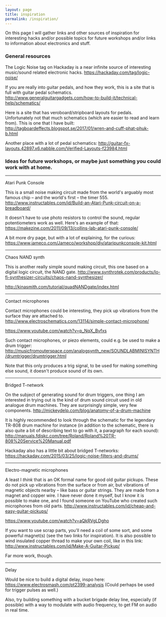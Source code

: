 ```yaml
---
layout: page
title: inspiration
permalink: /inspiration/
---
```


On this page I will gather links and other sources of inspiration for interesting hacks and/or possible topics for future workshops and/or links to information about electronics and stuff.


### General resources

The Logic Noise tag on Hackaday is a near infinite source of interesting music/sound related electronic hacks.
<https://hackaday.com/tag/logic-noise/>


If you are really into guitar pedals, and how they work, this is a site that is full with guitar pedal schematics. 
<http://www.generalguitargadgets.com/how-to-build-it/technical-help/schematics/>


Here is a site that has veroboard/stripboard layouts for pedals. Unfortunately not that much schematics (which are easier to read and learn from).
This is one that I have built:
<http://tagboardeffects.blogspot.se/2017/01/wren-and-cuff-phat-phuk-b.html>

Another place with a lot of pedal schematics:
<http://guitar-fx-layouts.42897.x6.nabble.com/Verified-Layouts-f23984.html>



### Ideas for future workshops, or maybe just something you could work with at home. 

------
Atari Punk Console

This is a small noise making circuit made from the world's arguably most famous chip – and the world's first – the timer 555. 
<http://www.instructables.com/id/Build-an-Atari-Punk-circuit-on-a-breadboard/>

It doesn't have to use photo resistors to control the sound, regular potentiometers work as well. Here's an example of that:
<https://makezine.com/2011/09/13/collins-lab-atari-punk-console/>

A bit more dry page, but with a lot of explaining, for the curious:
<https://www.jameco.com/Jameco/workshop/diy/ataripunkconsole-kit.html>

------

Chaos NAND synth

This is another really simple sound making circuit, this one based on a digital logic circuit, the NAND gate.
<http://www.synthrotek.com/products/lo-fi-synthesizer-circuits/chaos-nand-synthesizer/>

<http://kinasmith.com/tutorial/quadNANDgate/index.html>

------

Contact microphones

Contact microphones could be interesting, they pick up vibrations from the surface thay are attached to.
<http://www.electroschematics.com/13114/simple-contact-microphone/>

<https://www.youtube.com/watch?v=p_NqX_Bvfxs>

Such contact microphones, or piezo elements, could e.g. be used to make a drum trigger:
<http://musicfromouterspace.com/analogsynth_new/SOUNDLABMINISYNTH/drumtrigger/drumtrigger.html>

Note that this only produces a trig signal, to be used for making something else sound, it doesn't produce sound of its own. 

------

Bridged T-network

On the subject of generating sound for drum triggers, one thing I am interested in trying out is the kind of drum sound circuit used in old analogue drum machines. They are surprisingly simple, very few components. 
<http://mickeydelp.com/blog/anatomy-of-a-drum-machine>

It is highly recommended to look through the schematic for the legendary TR-808 drum machine for instance (in addition to the schematic, there is also quite a bit of describing text to go with it, a paragraph for each sound):
<http://manuals.fdiskc.com/tree/Roland/Roland%20TR-808%20Service%20Manual.pdf>


Hackaday also has a little bit about bridged T-networks:
<https://hackaday.com/2015/03/25/logic-noise-filters-and-drums/>

------

Electro-magnetic microphones

A least I _think_ that is an OK formal name for good old guitar pickups. These do not pick up vibrations from the surface or from air, but vibrations of magnetic objects nearby – like bass or guitar strings. They are made from a magnet and copper wire. I have never done it myself, but I know it is possible to make one, and I found someone on YouTube who created such microphones from old parts.
<http://www.instructables.com/id/cheap-and-easy-guitar-pickups/>

<https://www.youtube.com/watch?v=aQkRVgLDgho>

If you want to use scrap parts, you’ll need a coil of some sort, and some powerful magnet(s) (see the two links for inspiration). It is also possible to wind insulated copper thread to make your own coil, like in this link: 
<http://www.instructables.com/id/Make-A-Guitar-Pickup/>

Far more work, though.

---

Delay

Would be nice to build a digital delay, inspo here:
<https://www.electrosmash.com/pt2399-analysis>
(Could perhaps be used for trigger pulses as well.)


Also, try building something with a bucket brigade delay line, especially (if possible) with a way to modulate with audio frequency, to get FM on audio in real time.
